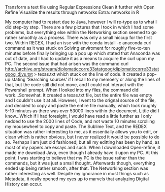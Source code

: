 Transform a text file using Regular Expressions
Clean it further with Open Refine
Visualize the results through networks
Extra: networks in R

My computer had to restart due to Java, however I will re-type as to what I did step-by step. There are a few pictures that I took in which I had some problems, but everything else within the Networking section seemed to go rather smoothly as a process. There was only a small hiccup for the first two.
Within REGEX, I had an isse with the conda install -c anaconda curl command as it was stuck on Solving enviroment for roughly five-to-ten minutes before finally bringing up a pop up which stated that Anaconda was out of date, and I had to update it as a means to acquire the curl upon my PC.
The second issue that had arisen was the command  curl http://archive.org/stream/diplomaticcorre33statgoog/diplomaticcorre33statgoog_djvu.txt > texas.txt which stuck on the line of code. It created a pop-up stating 'Searching sources' if I recall to my memoery or along the lines of that, but the code still did not move, and I could not interact with the Powershell prompt. When I looked into my files, the command did work...Somewhat. It created  a texas.txt file, but the entire file was empty and I couldn't use it at all. However, I went to the orignal source of the file, and decided to copy and paste the entire file manually, which took roughly 5-10 minutes as there was over 53000 lines within the document. 
Little did I know...Which if I had foresight, I would have read a little further as I only nedded to use the 2000 lines of Code, and not waste 10 minutes scrolling my mousewheel to copy and paste. 
The Sublime Text, and the REDEX situation was rather interesting to me, as it essentially allows you to edit, or clean which is rather obvious, but I never realized it would be possible to do so. Perhaps I am just old fashioned, but all my editting has been by hand, as most of my papers are essays and such. 
When I downloaded Open-refine, it made me download Java, even though I already have it upon my PC. At this point, I was starting to believe that my PC is the issue rather than the commands, but it was just a small thought.
Afterwards though, everything ended up being rather smooth, after that. The Networking section was rather interesting as well. Despite my ignorance in most things such as Metadata, it really opened my eyes up to marvels that analyzing Digital History can occur. 
